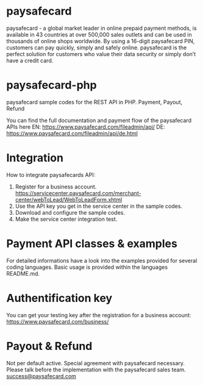 # paysafecard
paysafecard - a global market leader in online prepaid payment methods, is available in 43 countries at over 500,000 sales outlets and can be used in thousands of online shops worldwide. 
By using a 16-digit paysafecard PIN, customers can pay quickly, simply and safely online. 
paysafecard is the perfect solution for customers who value their data security or simply don’t have a credit card.

# paysafecard-php
paysafecard sample codes for the REST API in PHP. Payment, Payout, Refund

You can find the full documentation and payment flow of the paysafecard APIs here
EN: https://www.paysafecard.com/fileadmin/api/
DE: https://www.paysafecard.com/fileadmin/api/de.html

# Integration
How to integrate paysafecards API:
1. Register for a business account. https://servicecenter.paysafecard.com/merchant-center/webToLead/WebToLeadForm.xhtml
2. Use the API key you get in the service center in the sample codes. 
3. Download and configure the sample codes.
4. Make the service center integration test.

# Payment API classes & examples
For detailed informations have a look into the examples provided for several coding languages. 
Basic usage is provided within the languages README.md.

# Authentification key
You can get your testing key after the registration for a business account:
https://www.paysafecard.com/business/

# Payout & Refund
Not per default active. Special agreement with paysafecard necessary. 
Please talk before the implementation with the paysafecard sales team. success@paysafecard.com
